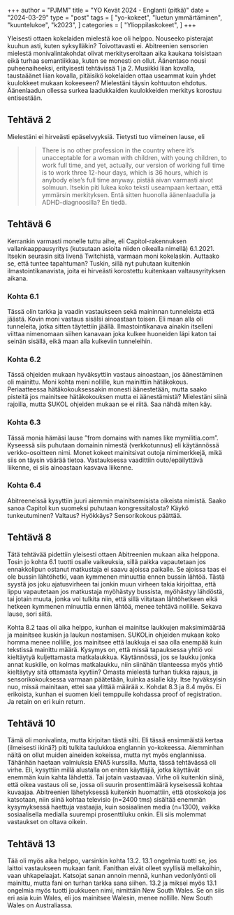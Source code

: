 +++
author = "PJMM"
title = "YO Kevät 2024 - Englanti (pitkä)"
date = "2024-03-29"
type = "post"
tags = [
    "yo-kokeet",
    "luetun ymmärtäminen",
    "kuuntelukoe",
    "k2023",
    ]
categories = [
    "Ylioppilaskokeet",
]
+++

Yleisesti ottaen kokelaiden mielestä koe oli helppo. Nouseeko pisterajat kuuhun asti, kuten syksylläkin? Toivottavasti ei. Abitreenien sensorien mielestä monivalintakohdat olivat merkityseroltaan aika kaukana toisistaan eikä turhaa semantiikkaa, kuten se monesti on ollut.
Äänentaso nousi puheenaiheeksi, erityisesti tehtävissä 1 ja 2. Musiikki liian kovalla, taustaäänet liian kovalla, pitäisikö kokelaiden ottaa useammat kuin yhdet kuulokkeet mukaan kokeeseen? Mielestäni täysin kohtuuton ehdotus.  Äänenlaadun ollessa surkea laadukkaiden kuulokkeiden merkitys korostuu entisestään. 

## Tehtävä 2
Mielestäni ei hirveästi epäselvyyksiä. Tietysti tuo viimeinen lause, eli 
>> There is no other profession in the country where it’s unacceptable for a woman with children, with young children, to work full time, and yet, actually, our version of working full time is to work three 12-hour days, which is 36 hours, which is anybody else’s full time anyway.
pistää aivan varmasti aivot solmuun. Itsekin piti lukea koko teksti useampaan kertaan, että ymmärsin merkityksen. Entä sitten huonolla äänenlaadulla ja ADHD-diagnoosilla? En tiedä. 

## Tehtävä 6
Kerrankin varmasti monelle tuttu aihe, eli Capitol-rakennuksen vallankaappausyritys (kutsutaan asioita niiden oikealla nimellä) 6.1.2021. Itsekin seurasin sitä livenä Twitchistä, varmaan moni kokelaskin. Auttaako se, että tuntee tapahtuman? Tuskin, sillä nyt puhutaan kuitenkin ilmastointikanavista, joita ei hirveästi korostettu kuitenkaan valtausyrityksen aikana.

### Kohta 6.1
Tässä olin tarkka ja vaadin vastaukseen sekä maininnan tunneleista että jäästä. Kovin moni vastaus sisälsi ainoastaan toisen. Eli maan alla oli tunneleita, jotka sitten täytettiin jäällä. Ilmastointikanava ainakin itselleni viittaa nimenomaan siihen kanavaan joka kulkee huoneiden läpi katon tai seinän sisällä, eikä maan alla kulkeviin tunneleihin. 

### Kohta 6.2
Tässä ohjeiden mukaan hyväksyttiin vastaus ainoastaan, jos äänestäminen oli mainittu. Moni kohta meni nollille, kun mainittiin hätäkokous. Periaatteessa hätäkokouksessakin monesti äänestetään, mutta saako pisteitä jos mainitsee hätäkokouksen mutta ei äänestämistä? Mielestäni siinä rajoilla, mutta SUKOL ohjeiden mukaan se ei riitä. Saa nähdä miten käy.

### Kohta 6.3
Tässä monia hämäsi lause ”from domains with names like mymilitia.com”. Kyseessä siis puhutaan domainin nimestä (verkkotunnus) eli käytännössä verkko-osoitteen nimi. Monet kokeet mainitsivat outoja nimimerkkejä, mikä siis on täysin väärää tietoa. Vastauksessa vaadittiin outo/epäilyttävä liikenne, ei siis ainoastaan kasvava liikenne.

### Kohta 6.4
Abitreeneissä kysyttiin juuri aiemmin mainitsemisista oikeista nimistä. Saako sanoa Capitol kun suomeksi puhutaan kongressitalosta? Käykö tunkeutuminen? Valtaus? Hyökkäys? Sensorikokous päättää. 

## Tehtävä 8
Tätä tehtävää pidettiin yleisesti ottaen Abitreenien mukaan aika helppona. Tosin jo kohta 6.1 tuotti osalle vaikeuksia, sillä paikka vapautetaan jos ennakkolipun ostanut matkustaja ei saavu ajoissa paikalle. Se ajoissa taas ei ole bussin lähtöhetki, vaan kymmenen minuuttia ennen bussin lähtöä. Tästä syystä jos joku ajatusvirheen tai jonkin muun virheen takia kirjoittaa, että lippu vapautetaan jos matkustaja myöhästyy bussista, myöhästyy lähdöstä, tai jotain muuta, jonka voi tulkita niin, että sillä viitataan lähtöhetkeen eikä hetkeen kymmenen minuuttia ennen lähtöä, menee tehtävä nollille. Sekava lause, sori siitä. 

Kohta 8.2 taas oli aika helppo, kunhan ei mainitse laukkujen maksimimäärää ja mainitsee kuskin ja laukun nostamisen.  SUKOLin ohjeiden mukaan koko homma menee nollille, jos mainitsee että laukkuja ei saa olla enempää kuin tekstissä mainittu määrä. Kysymys on, että missä tapauksessa yhtiö voi kieltäytyä kuljettamasta matkalaukkua. Käytännössä, jos se laukku jonka annat kuskille, on kolmas matkalaukku, niin siinähän tilanteessa myös yhtiö kieltäytyy sitä ottamasta kyytiin? Omasta mielestä turhan tiukka rajaus, ja sensorikokouksessa varmaan päätetään, kuinka asialle käy. Itse hyväksyisin nuo, missä mainitaan, ettei saa ylittää määrää x. 
Kohdat 8.3 ja 8.4 myös. Ei erikoista, kunhan ei suomen kieli temppuile kohdassa proof of registration. Ja retain on eri kuin return.

## Tehtävä 10
Tämä oli monivalinta, mutta kirjoitan tästä silti. Eli tässä ensimmäistä kertaa (ilmeisesti ikinä?) piti tulkita taulukkoa englannin yo-kokeessa. Aiemminhan näitä on ollut muiden aineiden kokeissa, mutta nyt myös englannissa. Tähänhän haetaan valmiuksia ENA5 kurssilla. Mutta, tässä tehtävässä oli virhe. Eli, kysyttiin millä alustalla on eniten käyttäjiä, jotka käyttävät enemmän kuin kahta lähdettä. Tai jotain vastaavaa. Virhe oli kuitenkin siinä, että oikea vastaus oli se, jossa oli suurin prosenttimäärä kyseisessä kohtaa kuvaajaa. Abitreenien lähetyksessä kuitenkin huomattiin, että otoskokoja jos katsotaan, niin siinä kohtaa televisio (n=2400 tms) sisältää enemmän kysymyksessä haettuja vastaajia, kuin sosiaalinen media (n=1300), vaikka sosiaalisella medialla suurempi prosenttiluku onkin. Eli siis molemmat vastaukset on oltava oikein.

## Tehtävä 13
Tää oli myös aika helppo, varsinkin kohta 13.2. 
13.1 ongelmia tuotti se, jos laittoi vastaukseen mukaan fanit. Fanithan eivät olleet syyllisiä mellakoihin, vaan uhkapelaajat. Katsojat sanan annoin mennä, kunhan vedonlyönti oli mainittu, mutta fani on turhan tarkka sana siihen.
13.2 ja miksei myös 13.1 ongelmia myös tuotti joukkueen nimi, nimittäin New South Wales. Se on siis eri asia kuin Wales, eli jos mainitsee Walesin, menee nollille. New South Wales on Australiassa. 
